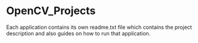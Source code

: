 # OpenCV_Projects

Each application contains its own readme.txt file which contains the project description and also guides on how to run that application.

